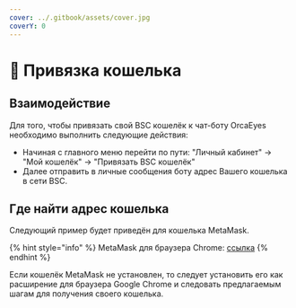 ```yaml
---
cover: ../.gitbook/assets/cover.jpg
coverY: 0
---
```


# 🦊 Привязка кошелька

## Взаимодействие

Для того, чтобы привязать свой BSC кошелёк к чат-боту OrcaEyes необходимо выполнить следующие действия:

* Начиная с главного меню перейти по пути: "Личный кабинет" -> "Мой кошелёк" -> "Привязать BSC кошелёк"
* Далее отправить в личные сообщения боту адрес Вашего кошелька в сети BSC.

## Где найти адрес кошелька

Следующий пример будет приведён для кошелька MetaMask.

{% hint style="info" %}
MetaMask для браузера Chrome: [ссылка](https://chrome.google.com/webstore/detail/metamask/nkbihfbeogaeaoehlefnkodbefgpgknn?hl=ru)
{% endhint %}

Если кошелёк MetaMask не установлен, то следует установить его как расширение для браузера Google Chrome и следовать предлагаемым шагам для получения своего кошелька.

&#x20;
